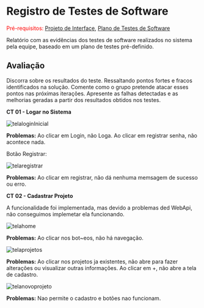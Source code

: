 # Registro de Testes de Software

<span style="color:red">Pré-requisitos: <a href="3-Projeto de Interface.md"> Projeto de Interface</a></span>, <a href="8-Plano de Testes de Software.md"> Plano de Testes de Software</a>

Relatório com as evidências dos testes de software realizados no sistema pela equipe, baseado em um plano de testes pré-definido.

## Avaliação

Discorra sobre os resultados do teste. Ressaltando pontos fortes e fracos identificados na solução. Comente como o grupo pretende atacar esses pontos nas próximas iterações. Apresente as falhas detectadas e as melhorias geradas a partir dos resultados obtidos nos testes.

**CT 01 - Logar no Sistema**

![telaloginInicial](https://github.com/ICEI-PUC-Minas-PMV-ADS/pmv-ads-2023-2-e3-proj-mov-t3-time2-app/assets/113808083/b4ccc994-de47-4f87-9e24-9ebb499ea3dc)

**Problemas:** Ao clicar em Login, não Loga. Ao clicar em registrar senha, não acontece nada.

Botão Registrar:

![telaregistrar](https://github.com/ICEI-PUC-Minas-PMV-ADS/pmv-ads-2023-2-e3-proj-mov-t3-time2-app/assets/113808083/797c33e9-a5af-49cc-95de-715dfd1b5361)

**Problemas:** Ao clicar em registrar, não dá nenhuma memsagem de sucesso ou erro.

**CT 02 - Cadastrar Projeto**

A funcionalidade foi implementada, mas devido a problemas ded WebApi, não conseguimos implemetar ela funcionando.

![telahome](https://github.com/ICEI-PUC-Minas-PMV-ADS/pmv-ads-2023-2-e3-proj-mov-t3-time2-app/assets/113808083/bbb0fc9e-0d14-4e95-8362-6f551d2def6c)

**Problemas:** Ao clicar nos bot~eos, não há navegação.

![telaprojetos](https://github.com/ICEI-PUC-Minas-PMV-ADS/pmv-ads-2023-2-e3-proj-mov-t3-time2-app/assets/113808083/c90c483b-8f83-4a33-9461-0b6098a5875d)

**Problemas:** Ao clicar nos projetos ja existentes, não abre para fazer alterações ou visualizar outras informações. Ao clicar em +, não abre a tela de cadastro.

![telanovoprojeto](https://github.com/ICEI-PUC-Minas-PMV-ADS/pmv-ads-2023-2-e3-proj-mov-t3-time2-app/assets/113808083/cde6797e-f8d1-48e3-883f-cbe245344012)

**Problemas:** Nao permite o cadastro e botões nao funcionam.


